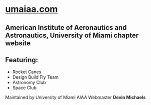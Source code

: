 # [umaiaa.com](http://umaiaa.com/)

## American Institute of Aeronautics and Astronautics, University of Miami chapter website

## Featuring:

* Rocket Canes
* Design Build Fly Team
* Astronomy Club
* Space Club

Maintained by University of Miami AIAA Webmaster **Devin Michaels**
